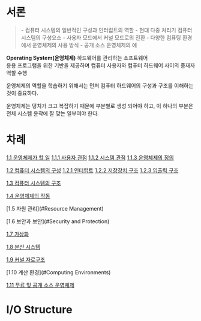 # 서론

> \- 컴퓨터 시스템의 일반적인 구성과 인터럽트의 역할
  \- 현대 다중 처리기 컴퓨터 시스템의 구성요소
  \- 사용자 모드에서 커널 모드로의 전환
  \- 다양한 컴퓨팅 환경에서 운영체제의 사용 방식
  \- 공개 소스 운영체제의 예


**Operating System(운영체제)**
하드웨어를 관리하는 소프트웨어    
응용 프로그램을 위한 기반을 제공하며 컴퓨터 사용자와 컴퓨터 하드웨어 사이의 중재자 역할 수행

운영체제의 역할을 학습하기 위해서는 먼저 컴퓨터 하드웨어의 구성과 구조를 이해하는 것이 중요하다.

운영체제는 덩치가 크고 복잡하기 때문에 부분별로 생성 되어야 하고, 이 하나의 부분은 전체 시스템 윤곽에 잘 맞는 일부여야 한다.

# 차례
[1.1 운영체제가 할 일](#What-Operating-System-Do)
[1.1.1 사용자 관점](#User-View)
[1.1.2 시스템 관점](#System-View)
[1.1.3 운영체제의 정의](#Operating-System-Definitions)

[1.2 컴퓨터 시스템의 구성](#Computer-System-Organization)
[1.2.1 인터럽트](#Interrupts)
[1.2.2 저장장치 구조](#Storage-Structure)
[1.2.3 입출력 구조](#i/o-structure)

[1.3 컴퓨터 시스템의 구조](#Computer-System-Architecture)

[1.4 운영체제의 작동](#Operating-System-Operations)

[1.5 자원 관리](#Resource Management)

[1.6 보안과 보안](#Security and Protection)

[1.7 가상화](#Virtulization)

[1.8 분산 시스템](#Distributed-Systems)

[1.9 커널 자료구조](#Kernel_Data-Structures)

[1.10 계산 환경](#Computing Environments)

[1.11 무료 및 공개 소스 운영체제](#Free-and-OpenSource-Operating-Systems)

# I/O Structure
